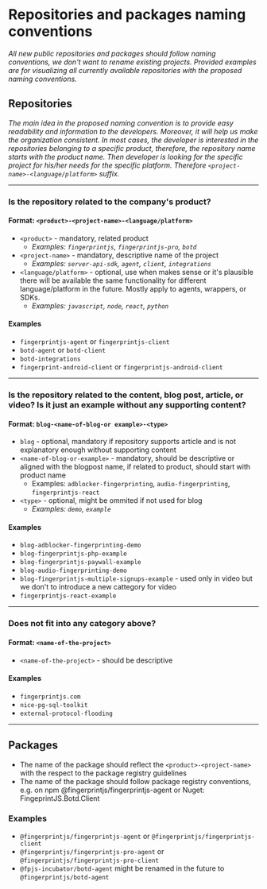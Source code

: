 # Repositories and packages naming conventions

*All new public repositories and packages should follow naming conventions, we don't want to rename existing projects. Provided examples are for visualizing all currently available repositories with the proposed naming conventions.*

## Repositories

*The main idea in the proposed naming convention is to provide easy readability and information to the developers. Moreover, it will help us make the organization consistent. In most cases, the developer is interested in the repositories belonging to a specific product, therefore, the repository name starts with the product name. Then developer is looking for the specific project for his/her needs for the specific platform. Therefore `<project-name>-<language/platform>` suffix.*

---

### Is the repository related to the company's product?

#### Format: `<product>-<project-name>-<language/platform>`

- `<product>` - mandatory, related product
  - *Examples: `fingerprintjs`, `fingerprintjs-pro`, `botd`*
- `<project-name>` - mandatory, descriptive name of the project
  - *Examples: `server-api-sdk`, `agent`, `client`, `integrations`*
- `<language/platform>` - optional, use when makes sense or it's plausible there will be available the same functionality for different language/platform in the future. Mostly apply to agents, wrappers, or SDKs.
  - *Examples: `javascript`, `node`, `react`, `python`*

#### Examples

- `fingerprintjs-agent` or `fingerprintjs-client`
- `botd-agent` or `botd-client`
- `botd-integrations`
- `fingerprint-android-client` or `fingerprintjs-android-client`
---

### Is the repository related to the content, blog post, article, or video? Is it just an example without any supporting content?

#### Format: `blog-<name-of-blog-or example>-<type>`

- `blog` - optional, mandatory if repository supports article and is not explanatory enough without supporting content
- `<name-of-blog-or-example>` - mandatory, should be descriptive or aligned with the blogpost name, if related to product, should start with product name
  - Examples: `adblocker-fingerprinting`, `audio-fingerprinting`, `fingerprintjs-react`
- `<type>` - optional, might be ommited if not used for blog
  - *Examples:  `demo`, `example`*

#### Examples

- `blog-adblocker-fingerprinting-demo`
- `blog-fingerprintjs-php-example`
- `blog-fingerprintjs-paywall-example`
- `blog-audio-fingerprinting-demo`
- `blog-fingerprintjs-multiple-signups-example` - used only in video but we don't to introduce a new cattegory for video
- `fingerprintjs-react-example`
---

### Does not fit into any category above?

#### Format: `<name-of-the-project>`

- `<name-of-the-project>` - should be descriptive

#### Examples

- `fingerprintjs.com`
- `nice-pg-sql-toolkit`
- `external-protocol-flooding`

---

## Packages

- The name of the package should reflect the `<product>-<project-name>` with the respect to the package registry guidelines
- The name of the package should follow package registry conventions, e.g. on npm @fingerprintjs/fingerprintjs-agent or Nuget: FingeprintJS.Botd.Client

### Examples

- `@fingerprintjs/fingerprintjs-agent` or `@fingerprintjs/fingerprintjs-client`
- `@fingerprintjs/fingerprintjs-pro-agent` or `@fingerprintjs/fingerprintjs-pro-client`
- `@fpjs-incubator/botd-agent` might be renamed in the future to `@fingerprintjs/botd-agent`
